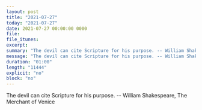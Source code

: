 ```yaml
---
layout: post
title: "2021-07-27"
today: "2021-07-27"
date: 2021-07-27 00:00:00 0000
file:
file_itunes:
excerpt:
summary: "The devil can cite Scripture for his purpose. -- William Shakespeare, The Merchant of Venice "
message: "The devil can cite Scripture for his purpose. -- William Shakespeare, The Merchant of Venice "
duration: "01:00"
length: "11444"
explicit: "no"
block: "no"
---
```

The devil can cite Scripture for his purpose. -- William Shakespeare, The Merchant of Venice 

